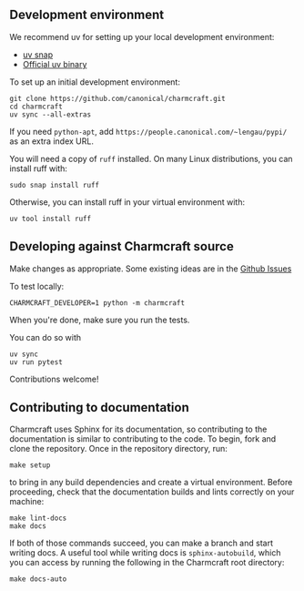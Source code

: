 ## Development environment

We recommend uv for setting up your local development environment:

- [uv snap](https://snapcraft.io/astral-uv)
- [Official uv binary](https://docs.astral.sh/uv/getting-started/installation/)

To set up an initial development environment:

    git clone https://github.com/canonical/charmcraft.git
    cd charmcraft
    uv sync --all-extras

If you need `python-apt`, add `https://people.canonical.com/~lengau/pypi/` as an
extra index URL.

You will need a copy of `ruff` installed. On many Linux distributions, you
can install ruff with:

    sudo snap install ruff

Otherwise, you can install ruff in your virtual environment with:

    uv tool install ruff


## Developing against Charmcraft source

Make changes as appropriate. Some existing ideas are in the
[Github Issues](https://github.com/canonical/charmcraft/issues)

To test locally:

    CHARMCRAFT_DEVELOPER=1 python -m charmcraft

When you're done, make sure you run the tests.

You can do so with

    uv sync
    uv run pytest

Contributions welcome!

## Contributing to documentation

Charmcraft uses Sphinx for its documentation, so contributing to the documentation
is similar to contributing to the code. To begin, fork and clone the repository.
Once in the repository directory, run:

    make setup

to bring in any build dependencies and create a virtual environment. Before proceeding,
check that the documentation builds and lints correctly on your machine:

    make lint-docs
    make docs

If both of those commands succeed, you can make a branch and start writing docs.
A useful tool while writing docs is `sphinx-autobuild`, which you can access by running
the following in the Charmcraft root directory:

    make docs-auto
